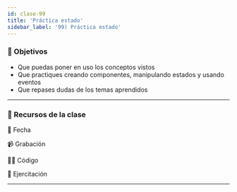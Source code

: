 ```yaml
---
id: clase-99
title: 'Práctica estado'
sidebar_label: '99) Práctica estado'
---
```


### 🏁 Objetivos

- Que puedas poner en uso los conceptos vistos
- Que practiques creando componentes, manipulando estados y usando eventos
- Que repases dudas de los temas aprendidos

---

### 🚀 Recursos de la clase

📆 Fecha

📹 Grabación

👩‍💻 Código

💪 Ejercitación

---

